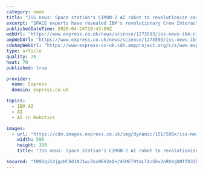 ```yaml
---
category: news
title: "ISS news: Space station's CIMON-2 AI robot to revolutionise coronavirus social care"
excerpt: "SPACE experts have revealed IBM's revolutionary Crew Interactive MObile CompanioN (CIMON-2) continues to exceed expectations aboard the International Space Station (ISS). One of the AI robot's developers has now revealed how the project can aid social care in the post-coronavirus world."
publishedDateTime: 2020-04-24T18:43:00Z
webUrl: "https://www.express.co.uk/news/science/1273593/iss-news-ibm-cimon2-artificial-intelligence-ai-robot-coronavirus-social-care"
ampWebUrl: "https://www.express.co.uk/news/science/1273593/iss-news-ibm-cimon2-artificial-intelligence-ai-robot-coronavirus-social-care/amp"
cdnAmpWebUrl: "https://www-express-co-uk.cdn.ampproject.org/c/s/www.express.co.uk/news/science/1273593/iss-news-ibm-cimon2-artificial-intelligence-ai-robot-coronavirus-social-care/amp"
type: article
quality: 70
heat: 70
published: true

provider:
  name: Express
  domain: express.co.uk

topics:
  - IBM AI
  - AI
  - AI in Robotics

images:
  - url: "https://cdn.images.express.co.uk/img/dynamic/151/590x/iss-news-ibm-cimon2-artificial-intelligence-ai-robot-coronavirus-social-care-1273593.jpg?r=1587753177377"
    width: 590
    height: 350
    title: "ISS news: Space station's CIMON-2 AI robot to revolutionise coronavirus social care"

secured: "tB91qi54jgcHC9d1NJ1w/ZnxHEH2eQ+/45MET9taLT4cShv2nRXeghNffD3IkvUNx9ENHHSkVx/xO7Dkm5MexMwijpyyB+KbqHGQQjBEvBXoCop7MFz+stcSXv9K8AlugEy1QqjNf6lxMRgCpqJT1TwjtDdZdMZenpAPGAiKY5AMNra/E/5evKmY0sEAupum6+t1D4dlpYVmTqhleX4l4kIj72+OOtM+fNEDXA216UdBF7z+6xCx/2KDVNp3I4DaCL2zWRycCS4vohxb2QOf3VmZXBoHQLmrXryrrUTFjlgCwVggkZ+7y8A937YpS+Ac3XSecWSBLihhWtxnRni2z8wVrC80pZPHuz5MzyybR9R4/brZeqKjHx3DYnBwc8IzNL25PBQDtNOzkJb1gcZ9rcMY0tphUqYlhIEoFvyOxFY+aQcU3pVziSQHoAuWqF3x3Xv9jyM0OmyXzzx1+5xaP3FQIL1gVBoQSINX1/ik7qY=;klUqxP0om2T+uClsO5Iwrg=="
---
```


